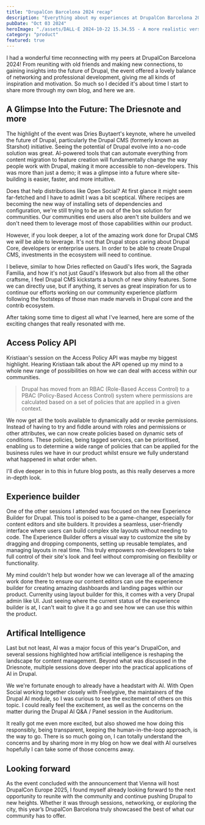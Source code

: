 ```yaml
---
title: "DrupalCon Barcelona 2024 recap"
description: "Everything about my experiences at DrupalCon Barcelona 2024."
pubDate: "Oct 03 2024"
heroImage: "./assets/DALL·E 2024-10-22 15.34.55 - A more realistic version of a community experience platform building inspired by Antoni Gaudí and the Sagrada Familia. The building features organic, .webp"
category: "product"
featured: true
---
```


I had a wonderful time reconnecting with my peers at DrupalCon Barcelona 2024! 
From reuniting with old friends and making new connections, to gaining insights into the future of Drupal, the event offered a lovely balance of networking and professional development, giving me all kinds of inspiration and motivation. 
So much so I decided it's about time I start to share more through my own blog, and here we are.

## A Glimpse Into the Future: The Driesnote and more
The highlight of the event was Dries Buytaert's keynote, where he unveiled the future of Drupal, particularly the Drupal CMS (formerly known as Starshot) initiative. Seeing the potential of Drupal evolve into a no-code solution was great. AI-powered tools that can automate everything from content migration to feature creation will fundamentally change the way people work with Drupal, making it more accessible to non-developers. This was more than just a demo; it was a glimpse into a future where site-building is easier, faster, and more intuitive​.

Does that help distributions like Open Social? At first glance it might seem far-fetched and I have to admit I was a bit sceptical. 
Where recipes are becoming the new way of installing sets of dependencies and configuration, we're still trying to be an out of the box solution for communities. Our communities end users also aren't site builders and we don't need them to leverage most of those capabilities within our product. 

However, if you look deeper, a lot of the amazing work done for Drupal CMS we *will* be able to leverage. It's not that Drupal stops caring about Drupal Core, developers or enterprise users. In order to be able to create Drupal CMS, investments in the ecosystem will need to continue. 

I believe, similar to how Dries reflected on Gaudí's lifes work, the Sagrada Familia, and how it's not just Gaudí's lifeswork but also from all the other craftsme, I feel Drupal CMS kickstarts a bunch of new shiny features. Some we can directly use, but if anything, it serves as great inspiration for us to continue our efforts working on our community experience platform following the footsteps of those man made marvels in Drupal core and the contrib ecosystem.

After taking some time to digest all what I've learned, here are some of the exciting changes that really resonated with me.

## Access Policy API
Kristiaan's session on the Access Policy API was maybe my biggest highlight. Hearing Kristiaan talk about the API opened up my mind to a whole new range of possibilities on how we can deal with access within our communities. 

> Drupal has moved from an RBAC (Role-Based Access Control) to a PBAC (Policy-Based Access Control) system where permissions are calculated based on a set of policies that are applied in a given context.

We now get all the tools available to dynamically add or revoke permissions. Instead of having to try and fiddle around with roles and permissions or other attributes, we can now create policies based on dynamic sets of conditions. 
These policies, being tagged services, can be prioritised, enabling us to determine a wide range of policies that can be applied for the business rules we have in our product whilst ensure we fully understand what happened in what order when.

I'll dive deeper in to this in future blog posts, as this really deserves a more in-depth look.

## Experience builder
One of the other sessions I attended was focused on the new Experience Builder for Drupal. This tool is poised to be a game-changer, especially for content editors and site builders. It provides a seamless, user-friendly interface where users can build complex site layouts without needing to code. The Experience Builder offers a visual way to customize the site by dragging and dropping components, setting up reusable templates, and managing layouts in real time. This truly empowers non-developers to take full control of their site's look and feel without compromising on flexibility or functionality. 

My mind couldn't help but wonder how we can leverage all of the amazing work done there to ensure our content editors can use the experience builder for creating amazing dashboards and landing pages within our product. Currenlty using layout builder for this, it comes with a very Drupal admin like UI. Just seeing where the current status of the experience builder is at, I can't wait to give it a go and see how we can use this within the product.

## Artifical Intelligence
Last but not least, AI was a major focus of this year's DrupalCon, and several sessions highlighted how artificial intelligence is reshaping the landscape for content management. Beyond what was discussed in the Driesnote, multiple sessions dove deeper into the practical applications of AI in Drupal.

We we're fortunate enough to already have a headstart with AI. With Open Social working together closely with Freelygive, the maintainers of the Drupal AI module, so I was curious to see the excitement of others on this topic. I could really feel the excitement, as well as the concerns on the matter during the Drupal AI Q&A / Panel session in the Auditorium. 

It really got me even more excited, but also showed me how doing this responsibly, being transparent, keeping the human-in-the-loop approach, is the way to go. There is so much going on, I can totally understand the concerns and by sharing more in my blog on how we deal with AI ourselves hopefully I can take some of those concerns away.

## Looking forward

As the event concluded with the announcement that Vienna will host DrupalCon Europe 2025, I found myself already looking forward to the next opportunity to reunite with the community and continue pushing Drupal to new heights. Whether it was through sessions, networking, or exploring the city, this year’s DrupalCon Barcelona truly showcased the best of what our community has to offer.


